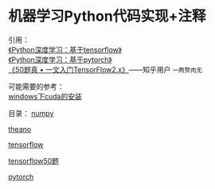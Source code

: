 # 机器学习Python代码实现+注释
引用：   
[《Python深度学习：基于tensorflow》](https://weread.qq.com/web/appreader/07f320c07163ff6c07f8f02?wtheme=white&wfrom=app&wvid=2554872
)   
[《Python深度学习：基于pytorch》](https://weread.qq.com/web/appreader/20132d307199d3fb2013e39?wtheme=white&wfrom=app&wvid=2554872
)   
[《50题真 • 一文入门TensorFlow2.x》](https://zhuanlan.zhihu.com/p/111071013)——知乎用户 `一两赘肉无`  

可能需要的参考：    
[windows下cuda的安装](https://www.cnblogs.com/arxive/p/11198420.html)   

目录：
[numpy](https://github.com/linyang23/Machine-Learning-Python-Code-Implementations-with-Notes/tree/master/numpy_test)

[theano](https://github.com/linyang23/Machine-Learning-Python-Code-Implementations-with-Notes/tree/master/theano_test)

[tensorflow](https://github.com/linyang23/Machine-Learning-Python-Code-Implementations-with-Notes/tree/master/tensorflow_test)

[tensorflow50题](https://github.com/linyang23/Machine-Learning-Python-Code-Implementations-with-Notes/tree/master/tensorflow_50%E9%A2%98)

[pytorch](https://github.com/linyang23/Machine-Learning-Python-Code-Implementations-with-Notes/tree/master/pytorch_test)


